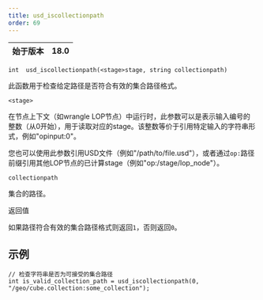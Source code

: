 ```yaml
---
title: usd_iscollectionpath
order: 69
---
```

| 始于版本 | 18.0 |
| --- | --- |

`int  usd_iscollectionpath(<stage>stage, string collectionpath)`

此函数用于检查给定路径是否符合有效的集合路径格式。

`<stage>`

在节点上下文（如wrangle LOP节点）中运行时，此参数可以是表示输入编号的整数（从0开始），用于读取对应的stage。该整数等价于引用特定输入的字符串形式，例如"opinput:0"。

您也可以使用此参数引用USD文件（例如"/path/to/file.usd"），或者通过`op:`路径前缀引用其他LOP节点的已计算stage（例如"op:/stage/lop_node"）。

`collectionpath`

集合的路径。

返回值

如果路径符合有效的集合路径格式则返回`1`，否则返回`0`。

## 示例

```vex
// 检查字符串是否为可接受的集合路径
int is_valid_collection_path = usd_iscollectionpath(0, "/geo/cube.collection:some_collection");

```
